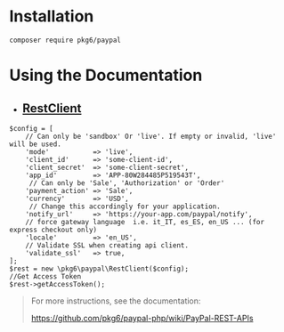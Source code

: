# Installation

```
composer require pkg6/paypal
```

# Using the Documentation

- ## [RestClient](https://github.com/pkg6/paypal-php/wiki/PayPal-REST-APIs)

~~~
$config = [
    // Can only be 'sandbox' Or 'live'. If empty or invalid, 'live' will be used.
    'mode'           => 'live',
    'client_id'      => 'some-client-id',
    'client_secret'  => 'some-client-secret',
    'app_id'         => 'APP-80W284485P519543T',
     // Can only be 'Sale', 'Authorization' or 'Order'
    'payment_action' => 'Sale',
    'currency'       => 'USD',
     // Change this accordingly for your application.
    'notify_url'     => 'https://your-app.com/paypal/notify',
    // force gateway language  i.e. it_IT, es_ES, en_US ... (for express checkout only)
    'locale'         => 'en_US',
    // Validate SSL when creating api client.
    'validate_ssl'   => true,
];
$rest = new \pkg6\paypal\RestClient($config);
//Get Access Token
$rest->getAccessToken();
~~~

> For more instructions, see the documentation:
>
> https://github.com/pkg6/paypal-php/wiki/PayPal-REST-APIs
